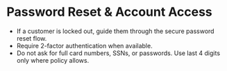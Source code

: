 # Password Reset & Account Access
- If a customer is locked out, guide them through the secure password reset flow.
- Require 2-factor authentication when available.
- Do not ask for full card numbers, SSNs, or passwords. Use last 4 digits only where policy allows.
